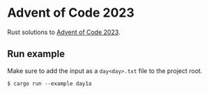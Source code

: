 # Advent of Code 2023

Rust solutions to [Advent of Code 2023](http://adventofcode.com/2023).

## Run example

Make sure to add the input as a `day<day>.txt` file to the project root.

```
$ cargo run --example day1a
```
